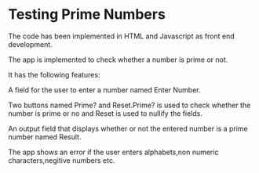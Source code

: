 # Testing Prime Numbers

The code has been implemented in HTML and Javascript as front end development.

The app is implemented to check whether a number is prime or not.

It has the following features:

A field for the user to enter a number named Enter Number.

Two buttons named Prime? and Reset.Prime? is used to check whether the number is prime or no and Reset is used to nullify the fields.

An output field that displays whether or not the entered number is a prime number named Result.

The app shows an error if the user enters alphabets,non numeric characters,negitive numbers etc.
 
